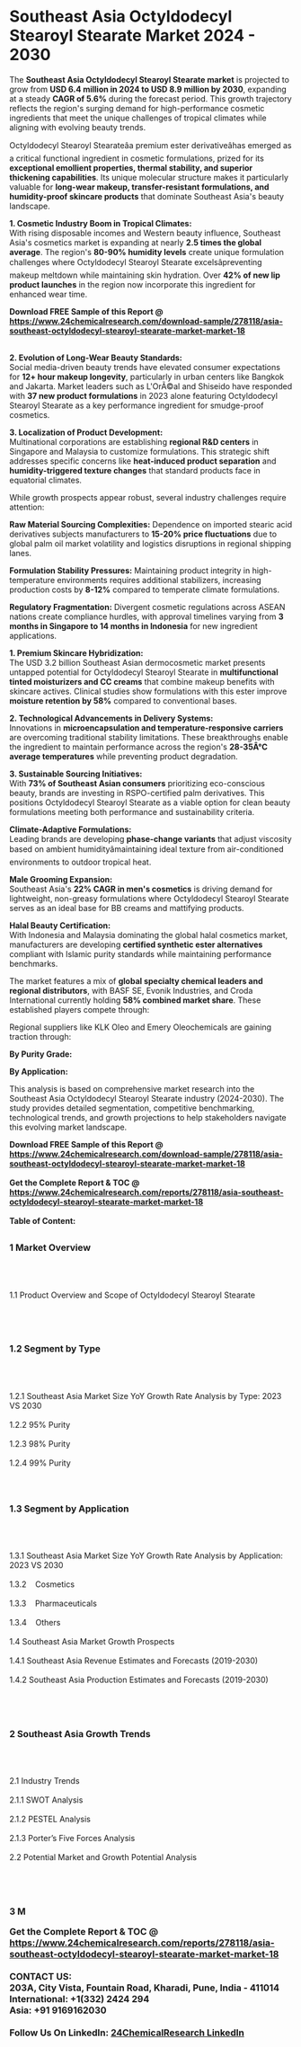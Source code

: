 <h1>Southeast Asia Octyldodecyl Stearoyl Stearate Market 2024 - 2030</h1><p>The <strong>Southeast Asia Octyldodecyl Stearoyl Stearate market</strong> is projected to grow from <strong>USD 6.4 million in 2024 to USD 8.9 million by 2030</strong>, expanding at a steady <strong>CAGR of 5.6%</strong> during the forecast period. This growth trajectory reflects the region's surging demand for high-performance cosmetic ingredients that meet the unique challenges of tropical climates while aligning with evolving beauty trends.</p><p>Octyldodecyl Stearoyl Stearateâa premium ester derivativeâhas emerged as a critical functional ingredient in cosmetic formulations, prized for its <strong>exceptional emollient properties, thermal stability, and superior thickening capabilities</strong>. Its unique molecular structure makes it particularly valuable for <strong>long-wear makeup, transfer-resistant formulations, and humidity-proof skincare products</strong> that dominate Southeast Asia's beauty landscape.</p><p><strong>1. Cosmetic Industry Boom in Tropical Climates:</strong><br>
With rising disposable incomes and Western beauty influence, Southeast Asia's cosmetics market is expanding at nearly <strong>2.5 times the global average</strong>. The region's <strong>80-90% humidity levels</strong> create unique formulation challenges where Octyldodecyl Stearoyl Stearate excelsâpreventing makeup meltdown while maintaining skin hydration. Over <strong>42% of new lip product launches</strong> in the region now incorporate this ingredient for enhanced wear time.</p><div><b>Download FREE Sample of this Report @ 
            <a href="https://www.24chemicalresearch.com/download-sample/278118/asia-southeast-octyldodecyl-stearoyl-stearate-market-market-18">
            https://www.24chemicalresearch.com/download-sample/278118/asia-southeast-octyldodecyl-stearoyl-stearate-market-market-18</a></b></div><br><p><strong>2. Evolution of Long-Wear Beauty Standards:</strong><br>
Social media-driven beauty trends have elevated consumer expectations for <strong>12+ hour makeup longevity</strong>, particularly in urban centers like Bangkok and Jakarta. Market leaders such as L'OrÃ©al and Shiseido have responded with <strong>37 new product formulations</strong> in 2023 alone featuring Octyldodecyl Stearoyl Stearate as a key performance ingredient for smudge-proof cosmetics.</p><p><strong>3. Localization of Product Development:</strong><br>
Multinational corporations are establishing <strong>regional R&amp;D centers</strong> in Singapore and Malaysia to customize formulations. This strategic shift addresses specific concerns like <strong>heat-induced product separation</strong> and <strong>humidity-triggered texture changes</strong> that standard products face in equatorial climates.</p><p>While growth prospects appear robust, several industry challenges require attention:</p><p><strong>Raw Material Sourcing Complexities:</strong> Dependence on imported stearic acid derivatives subjects manufacturers to <strong>15-20% price fluctuations</strong> due to global palm oil market volatility and logistics disruptions in regional shipping lanes.</p><p><strong>Formulation Stability Pressures:</strong> Maintaining product integrity in high-temperature environments requires additional stabilizers, increasing production costs by <strong>8-12%</strong> compared to temperate climate formulations.</p><p><strong>Regulatory Fragmentation:</strong> Divergent cosmetic regulations across ASEAN nations create compliance hurdles, with approval timelines varying from <strong>3 months in Singapore to 14 months in Indonesia</strong> for new ingredient applications.</p><p><strong>1. Premium Skincare Hybridization:</strong><br>
The USD 3.2 billion Southeast Asian dermocosmetic market presents untapped potential for Octyldodecyl Stearoyl Stearate in <strong>multifunctional tinted moisturizers and CC creams</strong> that combine makeup benefits with skincare actives. Clinical studies show formulations with this ester improve <strong>moisture retention by 58%</strong> compared to conventional bases.</p><p><strong>2. Technological Advancements in Delivery Systems:</strong><br>
Innovations in <strong>microencapsulation and temperature-responsive carriers</strong> are overcoming traditional stability limitations. These breakthroughs enable the ingredient to maintain performance across the region's <strong>28-35Â°C average temperatures</strong> while preventing product degradation.</p><p><strong>3. Sustainable Sourcing Initiatives:</strong><br>
With <strong>73% of Southeast Asian consumers</strong> prioritizing eco-conscious beauty, brands are investing in RSPO-certified palm derivatives. This positions Octyldodecyl Stearoyl Stearate as a viable option for clean beauty formulations meeting both performance and sustainability criteria.</p><p><strong>Climate-Adaptive Formulations:</strong><br>
	Leading brands are developing <strong>phase-change variants</strong> that adjust viscosity based on ambient humidityâmaintaining ideal texture from air-conditioned environments to outdoor tropical heat.</p><p><strong>Male Grooming Expansion:</strong><br>
	Southeast Asia's <strong>22% CAGR in men's cosmetics</strong> is driving demand for lightweight, non-greasy formulations where Octyldodecyl Stearoyl Stearate serves as an ideal base for BB creams and mattifying products.</p><p><strong>Halal Beauty Certification:</strong><br>
	With Indonesia and Malaysia dominating the global halal cosmetics market, manufacturers are developing <strong>certified synthetic ester alternatives</strong> compliant with Islamic purity standards while maintaining performance benchmarks.</p><p>The market features a mix of <strong>global specialty chemical leaders and regional distributors</strong>, with BASF SE, Evonik Industries, and Croda International currently holding <strong>58% combined market share</strong>. These established players compete through:</p><p>Regional suppliers like KLK Oleo and Emery Oleochemicals are gaining traction through:</p><p><strong>By Purity Grade:</strong></p><p><strong>By Application:</strong></p><p>This analysis is based on comprehensive market research into the Southeast Asia Octyldodecyl Stearoyl Stearate industry (2024-2030). The study provides detailed segmentation, competitive benchmarking, technological trends, and growth projections to help stakeholders navigate this evolving market landscape.</p><div><b>Download FREE Sample of this Report @ 
            <a href="https://www.24chemicalresearch.com/download-sample/278118/asia-southeast-octyldodecyl-stearoyl-stearate-market-market-18">
            https://www.24chemicalresearch.com/download-sample/278118/asia-southeast-octyldodecyl-stearoyl-stearate-market-market-18</a></b></div><br><div><b>Get the Complete Report & TOC @ 
            <a href="https://www.24chemicalresearch.com/reports/278118/asia-southeast-octyldodecyl-stearoyl-stearate-market-market-18">
            https://www.24chemicalresearch.com/reports/278118/asia-southeast-octyldodecyl-stearoyl-stearate-market-market-18</a></b></div><br>
            <b>Table of Content:</b><p><h2><span style="font-size:16px"><strong>1 Market Overview&nbsp;&nbsp; &nbsp;</strong></span></h2><br />
<br />
<p>1.1 Product Overview and Scope of Octyldodecyl Stearoyl Stearate&nbsp;</p><br />
<br />
<h2><strong><span style="font-size:16px">1.2 Segment by Type&nbsp;&nbsp; &nbsp;</span></strong></h2><br />
<br />
<p>1.2.1 Southeast Asia Market Size YoY Growth Rate Analysis by Type: 2023 VS 2030&nbsp;&nbsp; &nbsp;<br /><br />
1.2.2 95% Purity&nbsp;&nbsp; &nbsp;<br /><br />
1.2.3 98% Purity<br /><br />
1.2.4 99% Purity<br /><br />
<br />
<h2><span style="font-size:16px"><strong>1.3 Segment by Application&nbsp;&nbsp;</strong></span></h2><br />
<br />
<p>1.3.1 Southeast Asia Market Size YoY Growth Rate Analysis by Application: 2023 VS 2030&nbsp;&nbsp; &nbsp;<br /><br />
1.3.2&nbsp;&nbsp; &nbsp;Cosmetics<br /><br />
1.3.3&nbsp;&nbsp; &nbsp;Pharmaceuticals<br /><br />
1.3.4&nbsp;&nbsp; &nbsp;Others<br /><br />
1.4 Southeast Asia Market Growth Prospects&nbsp;&nbsp; &nbsp;<br /><br />
1.4.1 Southeast Asia Revenue Estimates and Forecasts (2019-2030)&nbsp;&nbsp; &nbsp;<br /><br />
1.4.2 Southeast Asia Production Estimates and Forecasts (2019-2030)&nbsp;&nbsp;</p><br />
<br />
<h2><span style="font-size:16px"><strong>2 Southeast Asia Growth Trends&nbsp;&nbsp; &nbsp;</strong></span></h2><br />
<br />
<p>2.1 Industry Trends&nbsp;&nbsp; &nbsp;<br /><br />
2.1.1 SWOT Analysis&nbsp;&nbsp; &nbsp;<br /><br />
2.1.2 PESTEL Analysis&nbsp;&nbsp; &nbsp;<br /><br />
2.1.3 Porter&rsquo;s Five Forces Analysis&nbsp;&nbsp; &nbsp;<br /><br />
2.2 Potential Market and Growth Potential Analysis&nbsp;&nbsp; &nbsp;</p><br />
<br />
<h2><span style="font-size:16px"><strong>3 M</p><div><b>Get the Complete Report & TOC @ 
            <a href="https://www.24chemicalresearch.com/reports/278118/asia-southeast-octyldodecyl-stearoyl-stearate-market-market-18">
            https://www.24chemicalresearch.com/reports/278118/asia-southeast-octyldodecyl-stearoyl-stearate-market-market-18</a></b></div><br><b>CONTACT US:</b><br>
            203A, City Vista, Fountain Road, Kharadi, Pune, India - 411014<br>
            International: +1(332) 2424 294<br>
            Asia: +91 9169162030 <br><br>
            Follow Us On LinkedIn: <a href="https://www.linkedin.com/company/24chemicalresearch/">24ChemicalResearch LinkedIn</a>
